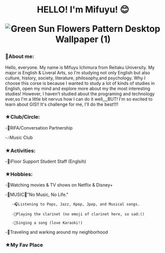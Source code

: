  <h1 align="center">HELLO! I'm Mifuyu! 😊





  ![Green Sun Flowers Pattern Desktop Wallpaper (1)](https://github.com/miffy66/GIS/assets/146342333/4ad21f92-bacb-40f2-8688-9c57e1496a13)

<h3 align="left">🌸About me:</h3>
Hello, everyone. My name is Mifuyu Ichimura from Reitaku University. My major is English & Liveral Arts, so I'm studying not only English but also culture, history, society, literature, philosophy,and psychology. Why I choose this corse is because I wanted to study a lot of kinds of studies in English, open my mind and explore more about my the most interesting studies! However, I haven't studied about the programing and technology ever,so I'm a little bit nervus how I can do it well,,,,BUT! I'm so excited to learn about GIS!! It's challenge for me, I'll do the best!!!!
<h3 align="left">★Club/Circle:</h3>
-💛RIFA/Conversation Partnership
    
-🎶Music Club 

<h3 align="left">★Activities:</h3>
-💙iFloor Support Student Staff (Englsih)

<h3 align="left">★Hobbies:</h3>
-🍿Watching movies & TV shows on Netflix & Disney+

-🎵MUSIC🎵"No Music, No Life."

       -🎧Listening to Pops, Jazz, Kpop, Jpop, and Musical songs.
 
       -🎹Playing the clarinet (no emoji of clarinet here, so sad:() 

       -🎤Singing a song (love Karaoki!)

-🍃Traveling and warking around my neighborhood

<h3 align="left">★My Fav Place</h3>
